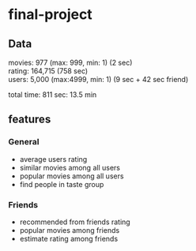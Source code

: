 # final-project

## Data

movies: 977 (max: 999, min: 1) (2 sec)  
rating: 164,715  (758 sec)  
users: 5,000 (max:4999, min: 1)  (9 sec + 42 sec friend)  

total time: 811 sec: 13.5 min

## features

### General

- average users rating
- similar movies among all users
- popular movies among all users
- find people in taste group

### Friends

- recommended from friends rating
- popular movies among friends
- estimate rating among friends
